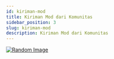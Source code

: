 ```yaml
---
id: kiriman-mod
title: Kiriman Mod dari Komunitas
sidebar_position: 3
slug: kiriman-mod
description: Kiriman Mod dari Komunitas
---
```


[![Random Image](https://imapi.ingfomenkrep.my.id/random-image-show)](https://imapi.ingfomenkrep.my.id/random-link)
